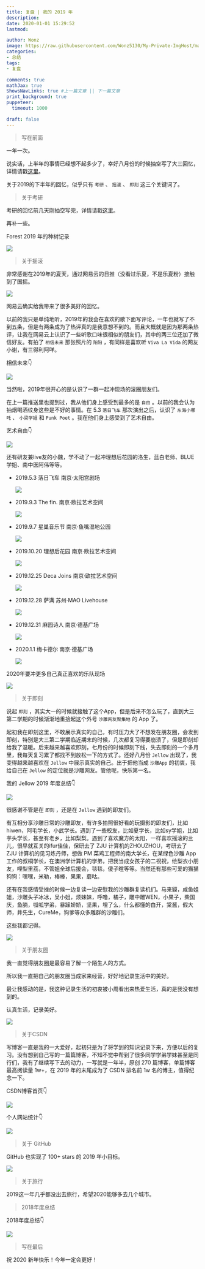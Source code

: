 ```yaml
---
title: 复盘 | 我的 2019 年
description: 
date: 2020-01-01 15:29:52
lastmod:

author: Wonz
image: https://raw.githubusercontent.com/Wonz5130/My-Private-ImgHost/master/img/IMG_1817.JPG
categories:
- 总结
tags:
- 复盘

comments: true
mathJax: true
ShowsNavLinks: true #上一篇文章 || 下一篇文章
print_background: true
puppeteer:
  timeout: 1000

draft: false
---
```

> 写在前面

一年一次。

说实话，上半年的事情已经想不起多少了，幸好八月份的时候抽空写了大三回忆，详情请戳[这里](https://wonz.wang/2019/08/03/303-我的大三/)。

关于2019的下半年的回忆，似乎只有 `考研` 、 `摇滚` 、 `即刻` 这三个关键词了。

> 关于考研

考研的回忆前几天刚抽空写完，详情请戳[这里](https://wonz.wang/2019/12/27/304-关于2020考研的回忆/)。

再补一些。

Forest 2019 年的种树记录

![](https://raw.githubusercontent.com/Wonz5130/My-Private-ImgHost/master/img/微信图片_20200101153136.jpg)

> 关于摇滚

非常感谢在2019年的夏天，通过网易云的日推（没看过乐夏，不是乐夏粉）接触到了国摇。

![](https://raw.githubusercontent.com/Wonz5130/My-Private-ImgHost/master/img/IMG_0848.JPG)

网易云确实给我带来了很多美好的回忆。

以前的我只是单纯地听，2019年的我会在喜欢的歌下面写评论，一年也就写了不到五条，但是有两条成为了热评真的是我意想不到的。而且大概就是因为那两条热评，让我在网易云上认识了一些听歌口味很相似的朋友们，其中的两三位还加了微信好友。有拍了 `相信未来` 那张照片的 `阳阳` ，有同样是喜欢听 `Viva La Vida` 的网友小谢，有三得利阿咩。

相信未来👇

![](https://raw.githubusercontent.com/Wonz5130/My-Private-ImgHost/master/img/IMG_0712.JPG)

当然啦，2019年很开心的是认识了一群一起冲现场的滚圈朋友们。

在上一篇推送里也提到过，我从他们身上感受到最多的是 `自由` 。以前的我会认为抽烟喝酒纹身这些是不好的事情。在 5.3 `落日飞车` 那次演出之后，认识了 `东海小哪吒` 、 `小梁学姐` 和 `Punk Poet` 。我在他们身上感受到了艺术自由。

艺术自由👇

![](https://raw.githubusercontent.com/Wonz5130/My-Private-ImgHost/master/img/IMG_1814.JPG)

还有研友兼live友的小魏，学不动了一起冲理想后花园的洛生，蓝白老师、BLUE学姐、南中医阿伟等等。

* 2019.5.3 落日飞车 南京·太阳宫剧场

  ![](https://raw.githubusercontent.com/Wonz5130/My-Private-ImgHost/master/img/微信图片_20200101171133.jpg)
* 2019.9.3 The fin. 南京·欧拉艺术空间

  ![](https://raw.githubusercontent.com/Wonz5130/My-Private-ImgHost/master/img/微信图片_20200101171138.jpg)
* 2019.9.7 星巢音乐节 南京·鱼嘴湿地公园

  ![](https://raw.githubusercontent.com/Wonz5130/My-Private-ImgHost/master/img/微信图片_20200101171143.jpg)
* 2019.10.20 理想后花园 南京·欧拉艺术空间

  ![](https://raw.githubusercontent.com/Wonz5130/My-Private-ImgHost/master/img/微信图片_20200101171444.jpg)
* 2019.12.25 Deca Joins 南京·欧拉艺术空间

  ![](https://raw.githubusercontent.com/Wonz5130/My-Private-ImgHost/master/img/微信图片_20200101171152.jpg)
* 2019.12.28 萨满 苏州·MAO Livehouse

  ![](https://raw.githubusercontent.com/Wonz5130/My-Private-ImgHost/master/img/微信图片_20200101171156.jpg)
* 2019.12.31 麻园诗人 南京·德基广场

  ![](https://raw.githubusercontent.com/Wonz5130/My-Private-ImgHost/master/img/微信图片_20200101171440.jpg)
* 2020.1.1 梅卡德尔 南京·德基广场

  ![](https://raw.githubusercontent.com/Wonz5130/My-Private-ImgHost/master/img/微信图片_20200101171435.jpg)

2020年要冲更多自己真正喜欢的乐队现场

![](https://raw.githubusercontent.com/Wonz5130/My-Private-ImgHost/master/img/Snipaste_2020-01-01_15-49-23.png)

> 关于即刻

说起 `即刻` ，其实大一的时候就接触了这个App，但是后来不怎么玩了，直到大三第二学期的时候渐渐地重拾起这个外号 `沙雕网友聚集地` 的 App 了。

起初我在即刻这里，不敢展示真实的自己，有时压力大了不想发在朋友圈，会发到即刻，特别是大三第二学期临近期末的时候，几次都复习得要崩溃了，但是即刻却给我了温暖。后来越来越喜欢即刻，七月份的时候即刻下线，失去即刻的一个多月里，我每天复习累了都找不到放松一下的方式了。还好八月份 `Jellow` 出现了，我变得越来越喜欢在 `Jellow` 中展示真实的自己。出于把他当成 `沙雕App` 的初衷，我给自己在 `Jellow` 的定位就是沙雕网友。管他呢，快乐第一名。

我的 Jellow 2019 年度总结👇

![](https://raw.githubusercontent.com/Wonz5130/My-Private-ImgHost/master/img/微信图片_20200101152559.png)

很感谢不管是在 `即刻` ，还是在 `Jellow` 遇到的即友们。

有互相分享沙雕日常的沙雕即友，有许多拍照很好看的玩摄影的即友们，比如hiwen，阿毛学长，小武学长。遇到了一些校友，比如夏学长，比如sy学姐，比如芋头学长，甚至有老乡，比如梨梨。遇到了喜欢魔方的太阳，一样喜欢摇滚的亖儿，很早就互关的ifur佳佳，保研去了 ZJU 计算机的ZHOUZHOU，考研去了 ZJU 计算机的见习炼丹师，想做 PM 菜鸡工程师的南大学长，在某绿色沙雕 App 工作的叔桐学长，在澳洲学计算机的学弟，把我当成女孩子的二祝祝，绘梨衣小朋友，哩梨里荔，不管姐全球后援会，毯毯，傻子暄等等。当然还有那些可爱的猫猫狗狗：嘿嘿，米勒，棒棒，果果，蘑咕。

还有在我感情受挫的时候一边复读一边安慰我的沙雕群复读机们。马来貘，咸鱼姐姐，沙雕头子冰冰，吴小姐，烦妹妹，呼噜，橘子，雕中雕WEN，小果子，柴国庆，鱼腩，呱呱学弟，暴躁娇娇，坚果，埋了么，什么都懂的白开，棠酱，假大师，井先生，CureMe，狗爹等众多雕群的沙雕们。

这些我都记得。

![](https://raw.githubusercontent.com/Wonz5130/My-Private-ImgHost/master/img/微信图片_20200101160128.jpg)

> 关于朋友圈

我一直觉得朋友圈是最容易了解一个陌生人的方式。

所以我一直把自己的朋友圈当成家来经营，好好地记录生活中的美好。

最让我感动的是，我这种记录生活的初衷被小周看出来热爱生活，真的是我没有想到的。

认真生活，记录美好。

![](https://raw.githubusercontent.com/Wonz5130/My-Private-ImgHost/master/img/微信图片_20200101160939.jpg)

> 关于CSDN

写博客一直是我的一大爱好，起初只是为了将学到的知识记录下来，方便以后的复习。没有想到自己写的一篇篇博客，不知不觉中帮到了很多同学学弟学妹甚至是同行们，我有了继续写下去的动力，一写就是一年半，原创 270 篇博客，单篇博客最高阅读量 1w+，在 2019 年的末尾成为了 CSDN 排名前 1w 名的博主，值得纪念一下。

CSDN博客首页👇

![](https://raw.githubusercontent.com/Wonz5130/My-Private-ImgHost/master/img/Snipaste_2020-01-01_14-41-15.png)

个人网站统计👇

![](https://raw.githubusercontent.com/Wonz5130/My-Private-ImgHost/master/img/Snipaste_2020-01-01_16-33-44.png)

> 关于 GitHub

GitHub 也实现了 100+ stars 的 2019 年小目标。

![](https://raw.githubusercontent.com/Wonz5130/My-Private-ImgHost/master/img/Snipaste_2020-01-01_14-44-14.png)

> 关于旅行

2019这一年几乎都没出去旅行，希望2020能够多去几个城市。

> 2018年度总结

2018年度总结👇

![](https://raw.githubusercontent.com/Wonz5130/My-Private-ImgHost/master/img/微信图片_20200101151135.jpg)

> 写在最后

祝 2020 新年快乐！今年一定会更好！
